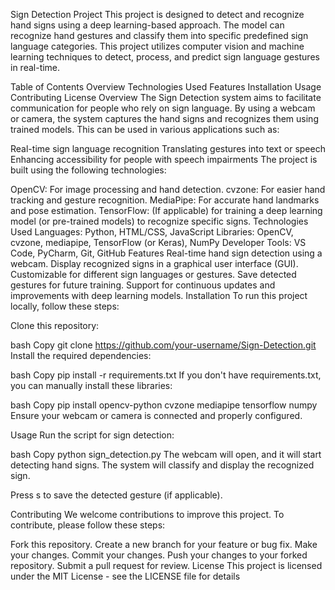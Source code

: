 Sign Detection Project
This project is designed to detect and recognize hand signs using a deep learning-based approach. The model can recognize hand gestures and classify them into specific predefined sign language categories. This project utilizes computer vision and machine learning techniques to detect, process, and predict sign language gestures in real-time.

Table of Contents
Overview
Technologies Used
Features
Installation
Usage
Contributing
License
Overview
The Sign Detection system aims to facilitate communication for people who rely on sign language. By using a webcam or camera, the system captures the hand signs and recognizes them using trained models. This can be used in various applications such as:

Real-time sign language recognition
Translating gestures into text or speech
Enhancing accessibility for people with speech impairments
The project is built using the following technologies:

OpenCV: For image processing and hand detection.
cvzone: For easier hand tracking and gesture recognition.
MediaPipe: For accurate hand landmarks and pose estimation.
TensorFlow: (If applicable) for training a deep learning model (or pre-trained models) to recognize specific signs.
Technologies Used
Languages: Python, HTML/CSS, JavaScript
Libraries: OpenCV, cvzone, mediapipe, TensorFlow (or Keras), NumPy
Developer Tools: VS Code, PyCharm, Git, GitHub
Features
Real-time hand sign detection using a webcam.
Display recognized signs in a graphical user interface (GUI).
Customizable for different sign languages or gestures.
Save detected gestures for future training.
Support for continuous updates and improvements with deep learning models.
Installation
To run this project locally, follow these steps:

Clone this repository:

bash
Copy
git clone https://github.com/your-username/Sign-Detection.git
Install the required dependencies:

bash
Copy
pip install -r requirements.txt
If you don't have requirements.txt, you can manually install these libraries:

bash
Copy
pip install opencv-python cvzone mediapipe tensorflow numpy
Ensure your webcam or camera is connected and properly configured.

Usage
Run the script for sign detection:

bash
Copy
python sign_detection.py
The webcam will open, and it will start detecting hand signs. The system will classify and display the recognized sign.

Press s to save the detected gesture (if applicable).

Contributing
We welcome contributions to improve this project. To contribute, please follow these steps:

Fork this repository.
Create a new branch for your feature or bug fix.
Make your changes.
Commit your changes.
Push your changes to your forked repository.
Submit a pull request for review.
License
This project is licensed under the MIT License - see the LICENSE file for details

